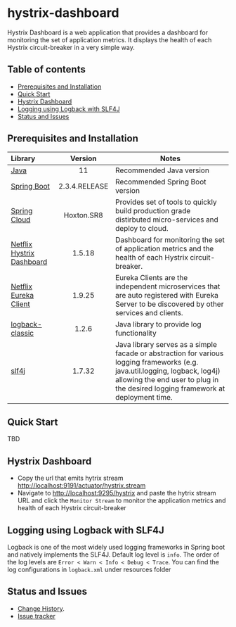 # hystrix-dashboard
Hystrix Dashboard is a web application that provides a dashboard for monitoring the set of application metrics. It displays the health of each Hystrix circuit-breaker in a very simple way.

## Table of contents

- [Prerequisites and Installation](#prerequisites-and-installation)
- [Quick Start](#quick-start)
- [Hystrix Dashboard](#hystrix-dashboard)
- [Logging using Logback with SLF4J](#logging-using-logback-with-slf4j)
- [Status and Issues](#status-and-issues)

## Prerequisites and Installation

Library | Version | Notes
:-------|:--------:|-------
[Java](https://www.oracle.com/java/technologies/javase/jdk11-archive-downloads.html) | 11 | Recommended Java version
[Spring Boot](https://spring.io/projects/spring-boot) | 2.3.4.RELEASE | Recommended Spring Boot version
[Spring Cloud](https://spring.io/projects/spring-cloud) | Hoxton.SR8 | Provides set of tools to quickly build production grade distirbuted micro-services and deploy to cloud.
[Netflix Hystrix Dashboard](https://github.com/spring-cloud-samples/hystrix-dashboard) | 1.5.18 | Dashboard for monitoring the set of application metrics and the health of each Hystrix circuit-breaker.
[Netflix Eureka Client](https://cloud.spring.io/spring-cloud-netflix/multi/multi__service_discovery_eureka_clients.html)| 1.9.25 | Eureka Clients are the independent microservices that are auto registered with Eureka Server to be discovered by other services and clients.
[logback-classic](http://logback.qos.ch/)| 1.2.6 | Java library to provide log functionality
[slf4j](http://www.slf4j.org/)| 1.7.32 | Java library serves as a simple facade or abstraction for various logging frameworks (e.g. java.util.logging, logback, log4j) allowing the end user to plug in the desired logging framework at deployment time.

## Quick Start
TBD

## Hystrix Dashboard
- Copy the url that emits hytrix stream <http://localhost:9191/actuator/hystrix.stream>
- Navigate to <http://localhost:9295/hystrix> and paste the hytrix stream URL and click the `Monitor Stream` to monitor the application metrics and health of each Hystrix circuit-breaker


## Logging using Logback with SLF4J
Logback is one of the most widely used logging frameworks in Spring boot and natively implements the SLF4J. Default log level is `info`. The order of the log levels are `Error < Warn < Info < Debug < Trace`. You can find the log configurations in `logback.xml` under resources folder

## Status and Issues

* [Change History](./../CHANGELOG.md).
* [Issue tracker](https://github.com/kumaran-is/microservice-springboot/issues?state=open)